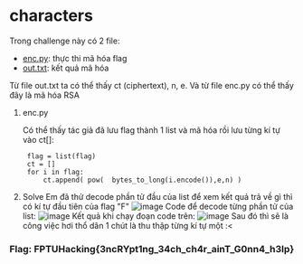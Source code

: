 # characters

Trong challenge này có 2 file:
  - [enc.py](/Data/enc.py): thực thi mã hóa flag
  - [out.txt](/Data/out.txt): kết quả mã hóa

Từ file out.txt ta có thể thấy ct (ciphertext), n, e. Và từ file enc.py có thể thấy đây là mã hóa RSA

1. enc.py

	Có thể thấy tác giả đã lưu flag thành 1 list và mã hóa rồi lưu từng kí tự vào ct[]:
		
		flag = list(flag)
		ct = []
		for i in flag:
   	 		ct.append( pow(  bytes_to_long(i.encode()),e,n) )
			
2. Solve
	Em đã thử decode phần tử đầu của list để xem kết quả trả về gì thì có kí tự đầu tiên của flag "F"
	![image](https://user-images.githubusercontent.com/102909809/176236194-612d0b9d-f2a7-44a0-b0db-b1d80f17567d.png)
	Code để decode từng phần tử của list: 
	![image](https://user-images.githubusercontent.com/103638792/176424371-59623fb2-6a77-41f4-93b1-5b5aa1cb2409.png)
	Kết quả khi chạy đoạn code trên:
	![image](https://user-images.githubusercontent.com/103638792/176424608-1d0a8ee5-cff1-4a97-aada-70bd081d1a7d.png)
	Sau đó thì sẽ là công việc hơi thổ dân 1 chút là thu thập từng kí tự một :<
	
### Flag: FPTUHacking{3ncRYpt1ng_34ch_ch4r_ainT_G0nn4_h3lp}
	

